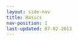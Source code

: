 ```yaml
---
layout: side-nav
title: Basics
nav-position: 1
last-updated: 07-02-2013
---
```



<!-- This Page exists for the creation of the sub-menu only and is not displayed on the site -->